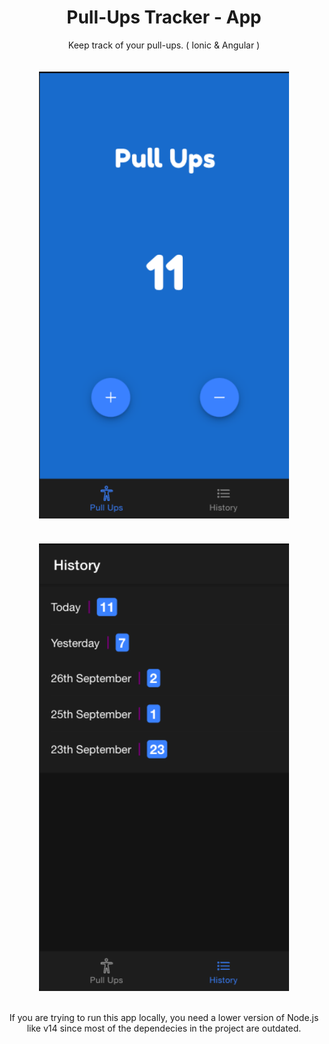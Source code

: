 <h1 style="text-align: center;">Pull-Ups Tracker - App</h1>

<p style="text-align: center;">Keep track of your pull-ups. ( Ionic & Angular )</p>

<div style="display: flex; justify-content: center; align-items: center; flex-wrap: wrap;">
  <img style="width: 400px; height: auto; margin: 20px;" src="showcase/main.png" />
  <img style="width: 400px; height: auto; margin: 20px;" src="showcase/track.png" />
</div>


<p style="text-align: center;">If you are trying to run this app locally, you need a lower version of Node.js like v14 since most of the dependecies in the project are outdated.</p>
